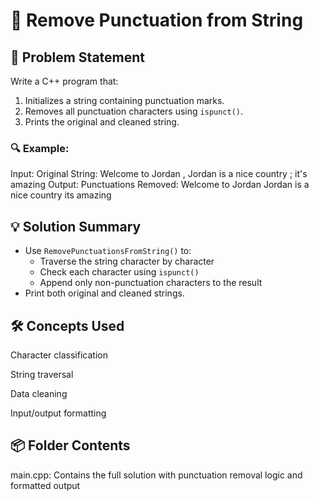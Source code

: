 # 🧹 Remove Punctuation from String

## 🧩 Problem Statement
Write a C++ program that:
1. Initializes a string containing punctuation marks.
2. Removes all punctuation characters using `ispunct()`.
3. Prints the original and cleaned string.

### 🔍 Example:
Input:
Original String: Welcome to Jordan , Jordan is a nice country ; it's amazing
Output:
Punctuations Removed: Welcome to Jordan Jordan is a nice country its amazing

## 💡 Solution Summary
- Use `RemovePunctuationsFromString()` to:
  - Traverse the string character by character
  - Check each character using `ispunct()`
  - Append only non-punctuation characters to the result
- Print both original and cleaned strings.

## 🛠️ Concepts Used
Character classification

String traversal

Data cleaning

Input/output formatting

## 📦 Folder Contents
main.cpp: Contains the full solution with punctuation removal logic and formatted output